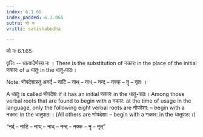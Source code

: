 ```yaml
---
index: 6.1.65
index_padded: 6.1.065
sutra: णो नः
vritti: satishabodha

---
```

 णो नः 6.1.65 


वृत्तिः -- धात्वादेर्णस्य नः । There is the substitution of नकारः in the place of the initial णकारः of a धातुः in the धातु-पाठः। 


Note: णोपदेशास्तु अनर्द् – नाटि – नाथ् – नाध् – नन्द् – नक्क् – नॄ – नृतः । 

A धातुः is called णोपदेशः if it has an initial णकारः in the धातु-पाठः। Among those verbal roots that are found to begin with a नकार: at the time of usage in the language, only the following eight verbal roots are नोपदेशा: – begin with a नकार: in the धातुपाठ:। (All others are णोपदेशा: – begin with a णकार: in the धातुपाठ:।) 

“नर्द् – नाटि – नाथ् – नाध् – नन्द् – नक्क – नॄ – नृत्” 